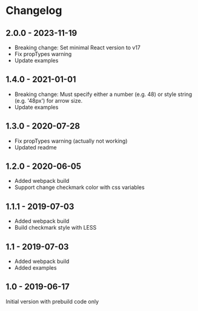 # Changelog

## 2.0.0 - 2023-11-19

- Breaking change: Set minimal React version to v17
- Fix propTypes warning
- Update examples

## 1.4.0 - 2021-01-01

- Breaking change: Must specify either a number (e.g. 48) or style string (e.g. '48px') for arrow size.
- Update examples

## 1.3.0 - 2020-07-28

- Fix propTypes warning (actually not working)
- Updated readme

## 1.2.0 - 2020-06-05

- Added webpack build
- Support change checkmark color with css variables

## 1.1.1 - 2019-07-03

- Added webpack build
- Build checkmark style with LESS

## 1.1 - 2019-07-03

- Added webpack build
- Added examples

## 1.0 - 2019-06-17

Initial version with prebuild code only
